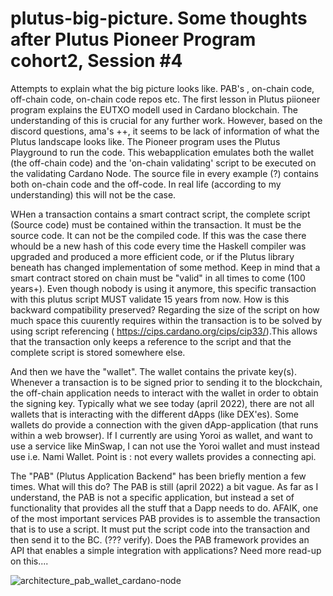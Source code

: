 # plutus-big-picture. Some thoughts after Plutus Pioneer Program cohort2, Session #4
Attempts to explain what the big picture looks like. PAB's , on-chain code, off-chain code, on-chain code repos etc.
The first lesson in Plutus piioneer program explains the EUTXO modell used in Cardano blockchain. The understanding of this is crucial for any further work.
However, based on the discord questions, ama's ++, it seems to be lack of information of what the Plutus landscape looks like.
The Pioneer  program uses the Plutus Playground to run the code. This webapplication emulates both the wallet (the off-chain code) and the 'on-chain validating' script to be executed on the validating Cardano Node. The source file in every example (?) contains both on-chain code and the off-code. In real life (according to my understanding) this will not be the case.


WHen a transaction contains a smart contract script, the complete script (Source code) must be contained within the transaction.
It must be the source code. It can not be the compiled code. If this was the case there whould be a new hash of this code every time the Haskell compiler was upgraded and produced a more efficient code, or if the Plutus library beneath has changed implementation of some method. Keep in mind that a smart contract stored on chain must be "valid" in all times to come (100 years+).
Even though nobody is using it anymore, this specific transaction with this plutus script MUST validate 15 years from now.
How is this backward compatibility preserved?
Regarding the size of the script on how much space this cuurently requires within the transaction is to be solved by using script referencing ( https://cips.cardano.org/cips/cip33/).This allows that the transaction only keeps a reference to the script and that the complete script is stored somewhere else.


And then we have the "wallet". 
The wallet contains the private key(s). Whenever a transaction is to be signed prior to sending it to the blockchain, the off-chain application needs to interact with the wallet in order to obtain the signing key.
Typically what we see today (april 2022), there are not all wallets that is interacting with the different dApps (like DEX'es). Some wallets do provide a connection with the given dApp-application (that runs within a web browser). If I currently are using Yoroi as wallet, and want to use a service like MinSwap, I can not use the Yoroi wallet and must instead use i.e. Nami Wallet. 
Point is : not every wallets provides a connecting api.


The "PAB" (Plutus Application Backend" has been briefly mention a few times. What will this do?
The PAB is still (april 2022) a bit vague. As far as I understand, the PAB is not a specific application, but instead a set of functionality that provides all the stuff that a Dapp needs to do.
AFAIK, one of the most important services PAB provides is to assemble the transaction that is to use a script. It must put the script code into the transaction and then send it to the BC. (??? verify). Does the PAB framework provides an API that enables a simple integration with applications?
Need more read-up on this....
 
 ![architecture_pab_wallet_cardano-node](https://user-images.githubusercontent.com/49366319/163684405-74d5830c-fec5-4089-b081-4c3c0273c759.png)

 
